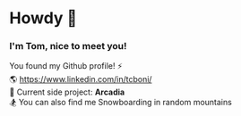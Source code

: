 # Howdy 👋

### I'm Tom, nice to meet you!

You found my Github profile! ⚡  
🌎 https://www.linkedin.com/in/tcboni/  
🚀 Current side project: **Arcadia**  
🏂 You can also find me Snowboarding in random mountains
